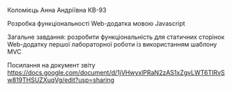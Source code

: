 Коломієць Анна Андріївна КВ-93

Розробка функціональності Web-додатка мовою Javascript

Загальне завдання: розробити функціональність для статичних сторінок Web-додатку першої лабораторної роботи із використанням шаблону MVC

Посилання на документ звіту https://docs.google.com/document/d/1jVHwyxlPRaN2zAS1xZgvLWT6TIRvSw819THSUZXuqVg/edit?usp=sharing
